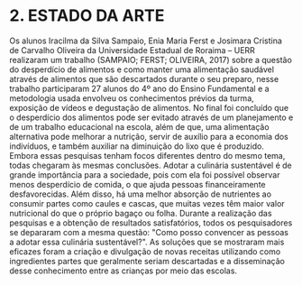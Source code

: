 # 2. ESTADO DA ARTE
  Os alunos Iracilma da Silva Sampaio, Enia Maria Ferst e Josimara Cristina de Carvalho Oliveira da Universidade Estadual de Roraima – UERR realizaram um trabalho (SAMPAIO; FERST; OLIVEIRA, 2017) sobre a questão do desperdício de alimentos e como manter uma alimentação saudável através de alimentos que são descartados durante o seu preparo, nesse trabalho participaram  27 alunos do 4º ano do Ensino Fundamental e a metodologia usada envolveu os conhecimentos prévios da turma, exposição de vídeos e degustação de alimentos. No final foi concluído que o desperdício dos alimentos pode ser evitado através de um planejamento e de um trabalho educacional na escola, além de que, uma alimentação alternativa pode melhorar a nutrição, servir de auxílio para a economia dos indivíduos, e também auxiliar na diminuição do lixo que é produzido.
  Embora essas pesquisas tenham focos diferentes dentro do mesmo tema, todas chegaram às mesmas conclusões. Adotar a culinária sustentável é de grande importância para a sociedade, pois com ela foi possível observar menos desperdício de comida, o que ajuda pessoas financeiramente desfavorecidas. Além disso, há uma melhor absorção de nutrientes ao consumir partes como caules e cascas, que muitas vezes têm maior valor nutricional do que o próprio bagaço ou folha. Durante a realização das pesquisas e a obtenção de resultados satisfatórios, todos os pesquisadores se depararam com a mesma questão: "Como posso convencer as pessoas a adotar essa culinária sustentável?". As soluções que se mostraram mais eficazes foram a criação e divulgação de novas receitas utilizando como ingredientes partes que geralmente seriam descartadas e a disseminação desse conhecimento entre as crianças por meio das escolas.
